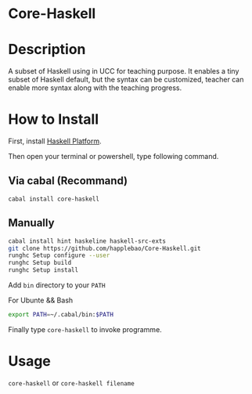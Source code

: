Core-Haskell
============


# Description

A subset of Haskell using in UCC for teaching purpose. 
It enables a tiny subset of Haskell default, but the syntax can be customized,
teacher can enable more syntax along with the teaching progress.

# How to Install
First, install [Haskell Platform](http://www.haskell.org/platform/).

Then open your terminal or powershell, type following command.

## Via cabal (Recommand)
```
cabal install core-haskell
```

## Manually
```bash
cabal install hint haskeline haskell-src-exts
git clone https://github.com/happlebao/Core-Haskell.git
runghc Setup configure --user
runghc Setup build
runghc Setup install
```

Add `bin` directory to your `PATH`

For Ubunte && Bash
```bash
export PATH=~/.cabal/bin:$PATH
```
Finally type `core-haskell` to invoke programme.

# Usage
`core-haskell` or `core-haskell filename`
